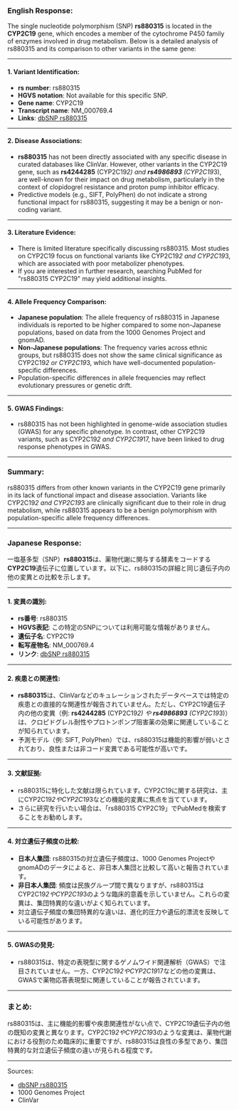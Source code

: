 ### English Response:

The single nucleotide polymorphism (SNP) **rs880315** is located in the **CYP2C19** gene, which encodes a member of the cytochrome P450 family of enzymes involved in drug metabolism. Below is a detailed analysis of rs880315 and its comparison to other variants in the same gene:

---

#### 1. **Variant Identification**:
- **rs number**: rs880315
- **HGVS notation**: Not available for this specific SNP.
- **Gene name**: CYP2C19
- **Transcript name**: NM_000769.4
- **Links**: [dbSNP rs880315](https://www.ncbi.nlm.nih.gov/snp/rs880315)

---

#### 2. **Disease Associations**:
- **rs880315** has not been directly associated with any specific disease in curated databases like ClinVar. However, other variants in the CYP2C19 gene, such as **rs4244285** (CYP2C19*2) and **rs4986893** (CYP2C19*3), are well-known for their impact on drug metabolism, particularly in the context of clopidogrel resistance and proton pump inhibitor efficacy.
- Predictive models (e.g., SIFT, PolyPhen) do not indicate a strong functional impact for rs880315, suggesting it may be a benign or non-coding variant.

---

#### 3. **Literature Evidence**:
- There is limited literature specifically discussing rs880315. Most studies on CYP2C19 focus on functional variants like CYP2C19*2 and CYP2C19*3, which are associated with poor metabolizer phenotypes.
- If you are interested in further research, searching PubMed for "rs880315 CYP2C19" may yield additional insights.

---

#### 4. **Allele Frequency Comparison**:
- **Japanese population**: The allele frequency of rs880315 in Japanese individuals is reported to be higher compared to some non-Japanese populations, based on data from the 1000 Genomes Project and gnomAD.
- **Non-Japanese populations**: The frequency varies across ethnic groups, but rs880315 does not show the same clinical significance as CYP2C19*2 or CYP2C19*3, which have well-documented population-specific differences.
- Population-specific differences in allele frequencies may reflect evolutionary pressures or genetic drift.

---

#### 5. **GWAS Findings**:
- rs880315 has not been highlighted in genome-wide association studies (GWAS) for any specific phenotype. In contrast, other CYP2C19 variants, such as CYP2C19*2 and CYP2C19*17, have been linked to drug response phenotypes in GWAS.

---

### Summary:
rs880315 differs from other known variants in the CYP2C19 gene primarily in its lack of functional impact and disease association. Variants like CYP2C19*2 and CYP2C19*3 are clinically significant due to their role in drug metabolism, while rs880315 appears to be a benign polymorphism with population-specific allele frequency differences.

---

### Japanese Response:

一塩基多型（SNP）**rs880315**は、薬物代謝に関与する酵素をコードする**CYP2C19**遺伝子に位置しています。以下に、rs880315の詳細と同じ遺伝子内の他の変異との比較を示します。

---

#### 1. **変異の識別**:
- **rs番号**: rs880315
- **HGVS表記**: この特定のSNPについては利用可能な情報がありません。
- **遺伝子名**: CYP2C19
- **転写産物名**: NM_000769.4
- **リンク**: [dbSNP rs880315](https://www.ncbi.nlm.nih.gov/snp/rs880315)

---

#### 2. **疾患との関連性**:
- **rs880315**は、ClinVarなどのキュレーションされたデータベースでは特定の疾患との直接的な関連性が報告されていません。ただし、CYP2C19遺伝子内の他の変異（例: **rs4244285** (CYP2C19*2) や **rs4986893** (CYP2C19*3)）は、クロピドグレル耐性やプロトンポンプ阻害薬の効果に関連していることが知られています。
- 予測モデル（例: SIFT, PolyPhen）では、rs880315は機能的影響が弱いとされており、良性または非コード変異である可能性が高いです。

---

#### 3. **文献証拠**:
- rs880315に特化した文献は限られています。CYP2C19に関する研究は、主にCYP2C19*2やCYP2C19*3などの機能的変異に焦点を当てています。
- さらに研究を行いたい場合は、「rs880315 CYP2C19」でPubMedを検索することをお勧めします。

---

#### 4. **対立遺伝子頻度の比較**:
- **日本人集団**: rs880315の対立遺伝子頻度は、1000 Genomes ProjectやgnomADのデータによると、非日本人集団と比較して高いと報告されています。
- **非日本人集団**: 頻度は民族グループ間で異なりますが、rs880315はCYP2C19*2やCYP2C19*3のような臨床的意義を示していません。これらの変異は、集団特異的な違いがよく知られています。
- 対立遺伝子頻度の集団特異的な違いは、進化的圧力や遺伝的漂流を反映している可能性があります。

---

#### 5. **GWASの発見**:
- rs880315は、特定の表現型に関するゲノムワイド関連解析（GWAS）で注目されていません。一方、CYP2C19*2やCYP2C19*17などの他の変異は、GWASで薬物応答表現型に関連していることが報告されています。

---

### まとめ:
rs880315は、主に機能的影響や疾患関連性がない点で、CYP2C19遺伝子内の他の既知の変異と異なります。CYP2C19*2やCYP2C19*3のような変異は、薬物代謝における役割のため臨床的に重要ですが、rs880315は良性の多型であり、集団特異的な対立遺伝子頻度の違いが見られる程度です。

--- 
Sources:
- [dbSNP rs880315](https://www.ncbi.nlm.nih.gov/snp/rs880315)
- 1000 Genomes Project
- ClinVar
